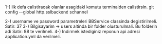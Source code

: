 1-) ilk defa calistiracak olanlar asagidaki komutu terminalden calistirsin.
git config --global http.sslbackend schannel

2-) username ve password parametreleri BBService classinda degistirilmeli. Satir: 37
3-) Bilgisayarim -> users altinda bir folder olusturulmali. Bu folderin adi Satir: 88 te verilmeli.
4-) Indirmek istediginiz reponun api adresi application.yml da verilmeli.